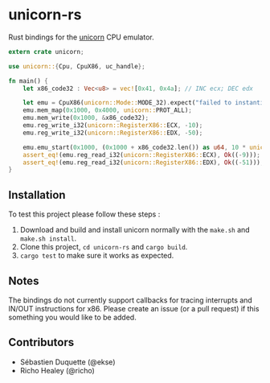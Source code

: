 # unicorn-rs
Rust bindings for the [unicorn](http://www.unicorn-engine.org/) CPU emulator.

```rust
extern crate unicorn;

use unicorn::{Cpu, CpuX86, uc_handle};

fn main() {
    let x86_code32 : Vec<u8> = vec![0x41, 0x4a]; // INC ecx; DEC edx

    let emu = CpuX86(unicorn::Mode::MODE_32).expect("failed to instantiate emulator");
    emu.mem_map(0x1000, 0x4000, unicorn::PROT_ALL); 
    emu.mem_write(0x1000, &x86_code32); 
    emu.reg_write_i32(unicorn::RegisterX86::ECX, -10);
    emu.reg_write_i32(unicorn::RegisterX86::EDX, -50);

    emu.emu_start(0x1000, (0x1000 + x86_code32.len()) as u64, 10 * unicorn::SECOND_SCALE, 1000);
    assert_eq!(emu.reg_read_i32(unicorn::RegisterX86::ECX), Ok((-9)));
    assert_eq!(emu.reg_read_i32(unicorn::RegisterX86::EDX), Ok((-51)));
}
```

## Installation

To test this project please follow these steps :

1. Download and build and install unicorn normally with the `make.sh` and `make.sh install`. 
2. Clone this project, `cd unicorn-rs` and `cargo build`.
3. `cargo test` to make sure it works as expected.

## Notes

The bindings do not currently support callbacks for tracing interrupts and IN/OUT instructions for x86. Please create
an issue (or a pull request) if this something you would like to be added.

## Contributors

- Sébastien Duquette (@ekse)
- Richo Healey (@richo)
